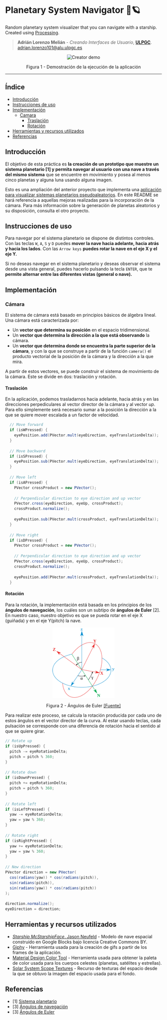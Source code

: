 # Planetary System Navigator 🚀🪐

Random planetary system visualizer that you can navigate with a starship. Created using [Processing](https://processing.org).
> **Adrián Lorenzo Melián** - *Creando Interfaces de Usuario*, [**ULPGC**](https://www.ulpgc.es).
> adrian.lorenzo101@alu.ulpgc.es

<div align="center">
 <img src=images/demo.gif alt="Creator demo"></img>
 <p>Figura 1 - Demostración de la ejecución de la aplicación</p>
</div>

***

## Índice
* [Introducción](#introduction)
* [Instrucciones de uso](#instructions) 
* [Implementación](#implementation)
    * [Camara](#camera)
      * [Traslación](#translation)
      * [Rotación](#rotation)
* [Herramientas y recursos utilizados](#tools-and-resources)
* [Referencias](#references)

## Introducción <a id="introduction"></a>
El objetivo de esta práctica es **la creación de un prototipo que muestre un sistema planetario [1] y permita navegar al usuario con una nave a través del mismo sistema** que se encuentre en movimiento y posea al menos cinco planetas y alguna luna usando alguna imagen.

Esto es una ampliación del anterior proyecto que implementa una [aplicación para visualizar sistemas planetarios pseudoaleatorios](https://github.com/AdrianLorenzoDev/planetarySystem). En este README se hará referencia a aquellas mejoras realizadas para la incorporación de la cámara. Para más información sobre la generación de planetas aleatorios y su disposición, consulta el otro proyecto.

## Instrucciones de uso<a id="instructions"></a>
Para navegar por el sistema planetario se dispone de distintos controles. Con las teclas `W`, `A`, `S` y `D` puedes **mover la nave hacia adelante, hacia atrás y hacia los lados**. Con las `Arrow keys` **puedes rotar la nave en el eje X y el eje Y.**

Si no deseas navegar en el sistema planetario y deseas observar el sistema desde una vista general, puedes hacerlo pulsando la tecla `ENTER`, que te **permite alternar entre las diferentes vistas (general o nave).**

## Implementación <a id="implementation"></a>

### Cámara <a id="camera"></a>

El sistema de cámara está basado en principios básicos de álgebra lineal. Una cámara está caracterizada por:

* Un **vector que determina su posición** en el espacio tridimensional.
* Un **vector que determina la dirección a la que está observando** la cámara.
* Un **vector que determina donde se encuentra la parte superior de la cámara**, y con la que se construye a partir de la función `camera()` el producto vectorial de la posición de la cámara y la dirección a la que mira.

A partir de estos vectores, se puede construir el sistema de movimiento de la cámara. Este se divide en dos: traslación y rotación.

#### Traslación <a id="translation"></a>

En la aplicación, podemos trasladarnos hacia adelante, hacia atrás y en las direcciones perpediculares al vector director de la cámara y al vector *up*. Para ello simplemente será necesario sumar a la posición la dirección a la que se quiere mover escalada a un factor de velocidad.

```java
  // Move forward
  if (isWPressed) {
    eyePosition.add(PVector.mult(eyeDirection, eyeTranslationDelta));
  }
     
  // Move backward
  if (isSPressed) {
    eyePosition.sub(PVector.mult(eyeDirection, eyeTranslationDelta));
  }

  // Move left
  if (isAPressed) {
    PVector crossProduct = new PVector();

    // Perpendicular direction to eye direction and up vector
    PVector.cross(eyeDirection, eyeUp, crossProduct);
    crossProduct.normalize();
    
    eyePosition.sub(PVector.mult(crossProduct, eyeTranslationDelta));
  }

  // Move right  
  if (isDPressed) {
    PVector crossProduct = new PVector();

    // Perpendicular direction to eye direction and up vector
    PVector.cross(eyeDirection, eyeUp, crossProduct);
    crossProduct.normalize();

    eyePosition.add(PVector.mult(crossProduct, eyeTranslationDelta));
  }
```

#### Rotación <a id="rotation"></a>

Para la rotación, la implementación está basada en los principios de los **ángulos de navegación**, los cuáles son un subtipo de **ángulos de Euler** [2]. En nuestro caso, nuestro objetivo es que se pueda rotar en el eje X (guiñada) y en el eje Y(pitch) la nave. 

<div align="center">
 <a href="https://en.wikipedia.org/wiki/Euler_angles#/media/File:Eulerangles.svg">
  <img src=images/eulerangles.png width=200 alt="Euler angles"></img>
 </a>
 <p>Figura 2 - Ángulos de Euler <a><a href="https://en.wikipedia.org/wiki/Euler_angles#/media/File:Eulerangles.svg">[Fuente]</a></p>
</div>

Para realizar este proceso, se calcula la rotación producida por cada uno de estos ángulos en el vector director de la curva. Al estar usando teclas, cada pulsación se corresponde con una diferencia de rotación hacia el sentido al que se quiere girar.

```java
// Rotate up
if (isUpPressed) {
  pitch -= eyeRotationDelta;
  pitch = pitch % 360;
}

// Rotate down
if (isDownPressed) {
  pitch += eyeRotationDelta;
  pitch = pitch % 360;
}

// Rotate left
if (isLeftPressed) {
  yaw -= eyeRotationDelta;
  yaw = yaw % 360;
}

// Rotate right
if (isRightPressed) {
  yaw += eyeRotationDelta;
  yaw = yaw % 360;
}

// New direction
PVector direction = new PVector(
  cos(radians(yaw)) * cos(radians(pitch)),
  sin(radians(pitch)),
  sin(radians(yaw)) * cos(radians(pitch))
);

direction.normalize();
eyeDirection = direction;
```

## Herramientas y recursos utilizados <a id="tools-and-resources"></a>

- [*Starship McStarshipFace*. Jason Neufeld](https://poly.google.com/view/eMrqcfO5i9p) - Modelo de nave espacial construido en Google Blocks bajo licencia Creative Commons BY.
- [Giphy](https://giphy.com) - Herramienta usada para la creación de gifs a partir de los frames de la aplicación.
- [Material Design Color Tool](https://material.io/resources/color/) - Herramienta usada para obtener la paleta de color usada para los cuerpos celestes (planetas, satélites y estrellas).
- [Solar System Scope Textures](https://www.solarsystemscope.com/textures/) - Recurso de texturas del espacio desde la que se obtuvo la imagen del espacio usada para el fondo.

## Referencias <a id="references"></a>
- [1] [Sistema planetario](https://es.wikipedia.org/wiki/Sistema_planetario)
- [3] [Ángulos de navegación](https://en.wikipedia.org/wiki/Euler_angles)
- [3] [Ángulos de Euler](https://en.wikipedia.org/wiki/Euler_angles)




